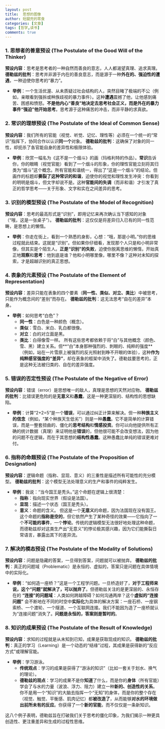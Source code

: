 ```yaml
---
layout: post
title:  思想的图像
author: 短腿兜的零食
categories: [文章]
tags: [哲学,读书]
comments: true
---
```


### 1. 思想者的善意预设 (The Postulate of the Good Will of the Thinker)
**预设内容**：思考是思考者的一种自然而善良的意志，人人都渴望真理、追求真理。
**德勒兹的批判**：思考并非源于内在的善良意志，而是源于一种**外在的、强迫性的遭遇**，一种迫使你思考的“暴力”。

*   **举例**：一个生活优渥、从未质疑过社会结构的人，突然目睹了极端的不公（例如，亲眼看到强拆或种族歧视的暴力事件）。这种**遭遇**震撼了他，让他感到痛苦、困惑和愤怒。**不是他内心“善良”地决定去思考社会正义，而是外在的暴力事件“强迫”他开始思考**。思考源于这种痛苦的冲击，而非平静的求真欲。

### 2. 常识的理想预设 (The Postulate of the Ideal of Common Sense)
**预设内容**：我们所有的官能（视觉、听觉、记忆、理性等）必须在一个统一的“常识”指挥下，协同合作以认识**同一个**对象。
**德勒兹的批判**：这确保了对象的同一性，却扼杀了各官能自身的差异性和极限体验。

*   **举例**：欣赏一幅名为《这不是一个烟斗》的画（玛格利特的作品）。**常识**告诉你，你的眼睛（视觉官能）看到了一个烟斗的形象，你的理性官能立刻将其归类为“烟斗”这个概念。所有官能和谐统一，得出了“这是一个烟斗”的结论。但画作的标题却**撕裂了这种常识的和谐**，迫使你的视觉和理性发生冲突：你看到的明明是烟斗，但文字却说不是。这种**官能间的失调**（而非和谐）才引发了真正的哲学思考——关于形象、文字和实在之间差异的思考。

### 3. 识别的模型预设 (The Postulate of the Model of Recognition)
**预设内容**：思考的最高形式是“识别”，即用记忆来再次确认当下感知的对象（“哦，这是一张桌子”）。
**德勒兹的批判**：这仅仅是将差异归入已有的同一性范畴，是思想上的懒惰。

*   **举例**：你走在街上，看到一个熟悉的身影，心想：“哦，那是小明。”你的思维过程就此结束。这就是“识别”。但如果你仔细看，发现那个人只是和小明非常像，但其实是个陌生人。**正是“识别”的失败**，迫使你脱离思维的懒惰，开始真正地**观察**和**思考**：他到底是谁？他和小明哪里像，哪里不像？这种对未知的探索，才是超越识别的真正思想。

### 4. 表象的元素预设 (The Postulate of the Element of Representation)
**预设内容**：差异只能在表象的四个要素（**同一性、类似、对立、类比**）中被思考，只能作为概念间的“差别”而存在。
**德勒兹的批判**：这无法思考“自在的差异”本身。

*   **举例**：如何思考“白色”？
    *   **同一性**：白色是一种颜色（概念）。
    *   **类似**：雪白、米白、乳白都很像。
    *   **对立**：白的对立面是黑。
    *   **类比**：白得像雪一样。
    所有这些思考都依赖于将“白”与其他概念（颜色、雪、黑）建立关系。但**“白”本身那种强烈的、刺眼的、纯粹的强度**（例如，站在一片雪原上被强烈的反光照射到睁不开眼的体验），这种**作为纯粹感官强度的“差异”**，却在表象的框架中消失了。德勒兹要思考的，正是这种无法被归类的、自在的差异强度。

### 5. 错误的否定性预设 (The Postulate of the Negative of Error)
**预设内容**：错误（error）是思想唯一的敌人，真理是思想的天然对应物。
**德勒兹的批判**：比错误更危险的是**无意义**和**愚蠢**，这是一种更深层的、结构性的思想缺陷。

*   **举例**：计算“2+2=5”是一个**错误**，可以通过纠正计算来解决。但一种**种族主义的信念**（例如，“某个种族天生低劣”）则是一种**愚蠢**。它不是简单的计算错误，而是一整套扭曲的、僵化的**思考结构**和**情感投资**。你可以向他提供所有正确的统计数据（真理）来证明他是**错误**的，但他很可能不会改变想法，因为他的问题不在逻辑，而在于其思想的**结构性愚蠢**。这种愚蠢比单纯的错误更难对付。

### 6. 指称的命题预设 (The Postulate of the Proposition of Designation)
**预设内容**：逻辑命题（指称、显现、意义）的三重性是描述所有可能性的充分模型。
**德勒兹的批判**：这个模型无法处理意义的生产和事件的纯粹发生。

*   **举例**：我说：“当今国王是秃头。”这个命题在逻辑上很清楚：
    *   **指称**：指向现实世界（假设是法国）。
    *   **显现**：描述一个状态（国王是秃头）。
    *   **意义**：命题的含义。
    但这是一个**无意义**的命题，因为法国现在没有国王。这个命题的**指称是空的**，但它依然产生了某种奇怪的效果——它指向了一个**不可能的事件**，一个**悖论**。传统的逻辑模型无法很好地处理这种命题，而德勒兹却对这类生产出“无意义”的悖论极其感兴趣，因为它们能撕裂日常语言，暴露出其下的差异流。

### 7. 解决的模态预设 (The Postulate of the Modality of Solutions)
**预设内容**：问题是隐藏的答案，一旦得到答案，问题就可以被抛弃。
**德勒兹的批判**：真正的问题域（Problematic）是永恒的、虚拟的，答案只是问题在具体情境中的实际化。

*   **举例**：“如何造一座桥？”这是一个工程学问题。一旦桥造好了，**对于工程师来说，这个“问题”就解决了，可以抛弃了**。但德勒兹关注的是更深层的、永恒存在的 **“连接”的问题域**：人类如何跨越障碍？如何沟通两岸？这个**虚拟的“连接问题”** 会不断地在不同的时空中**实际化**为具体的解决方案：一座石桥、一座钢索桥、一个渡轮、一个隧道、一个互联网连接。我们不能因为造了一座桥就认为“连接问题”消失了。**问题是永恒的，答案则是暂时的**。

### 8. 知识的成果预设 (The Postulate of the Result of Knowledge)
**预设内容**：求知的过程就是从未知到已知，成果是获取现成的知识。
**德勒兹的批判**：真正的学习（Learning）是一个动态的“结缘”过程，其成果是获得新的“反应方式”或理解官能。

*   **举例**：学习游泳。
    *   **传统观点**：学习的成果是获得了“游泳的知识”（比如一套关于划水、换气的理论）。
    *   **德勒兹的观点**：学习的成果不是你**知道**了什么，而是你的**身体**（所有官能）学会了与水的力量（波浪、浮力、阻力）建立一种**新的、创造性的关系**。你不是用一个“知识”的大脑去指挥一个“无知”的身体，而是你的整个存在（视觉、触觉、平衡感、肌肉记忆）都**被改造了**，从而能够**对水的环境做出前所未有的反应**。你获得了一个**新的官能**，而不仅仅是一条新知识。

这八个例子表明，德勒兹旨在打破我们关于思考的僵化印象，为我们揭示一种更具创造性、更注重差异和生成的过程性思维。
